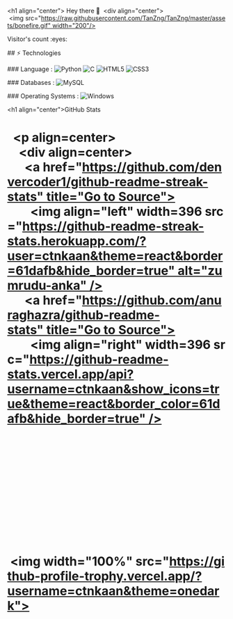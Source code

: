 <h1 align="center"> Hey there 👋 </h1> 
 <div align="center"> 
  <img src="https://raw.githubusercontent.com/TanZng/TanZng/master/assets/bonefire.gif" width="200"/> 
 </div> 
 <p align="center"> 
 <h4 align="center">Visitor's count :eyes:</h4> 
 </p> 
  
 ## ⚡ Technologies 
  
 ### Language : 
 ![Python](https://img.shields.io/badge/-Python-white?style=flat-square&logo=Python) 
 ![C](https://img.shields.io/badge/-c++-black?logo=c%2B%2B&style=social) 
 ![HTML5](https://img.shields.io/badge/-HTML5-E34F26?style=flat-square&logo=html5&logoColor=white) 
 ![CSS3](https://img.shields.io/badge/-CSS3-1572B6?style=flat-square&logo=css3)
  
 ### Databases : 
 ![MySQL](https://img.shields.io/badge/-MySQL-red?style=flat-square&logo=mysql) 
  
 ### Operating Systems : 
 ![Windows](https://img.shields.io/badge/Windows-blue.svg?logo=windows&logoColor=white) 
 <br> 
  
 <h1 align="center">GitHub Stats <h1> 
  
   <p align=center> 
     <div align=center> 
       <a href="https://github.com/denvercoder1/github-readme-streak-stats" title="Go to Source"> 
         <img align="left" width=396 src="https://github-readme-streak-stats.herokuapp.com/?user=ctnkaan&theme=react&border=61dafb&hide_border=true" alt="zumrudu-anka" /> 
       </a> 
       <a href="https://github.com/anuraghazra/github-readme-stats" title="Go to Source"> 
         <img align="right" width=396 src="https://github-readme-stats.vercel.app/api?username=ctnkaan&show_icons=true&theme=react&border_color=61dafb&hide_border=true" /> 
       </a> 
     </div> 
     <br><br><br><br><br> 
     <br> 
  
   
   </p> 
    <br> 
  <img width="100%" src="https://github-profile-trophy.vercel.app/?username=ctnkaan&theme=onedark"> 
 <div>
